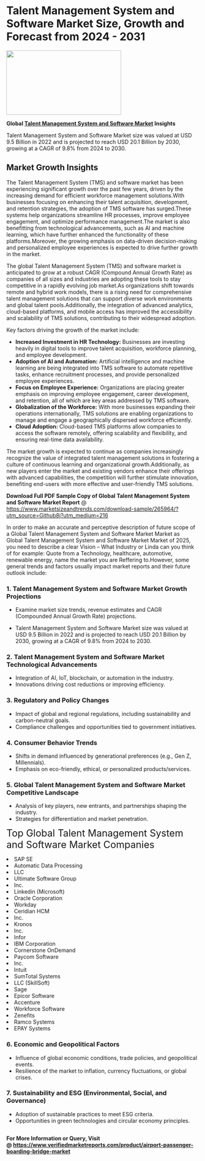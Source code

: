 <H1>Talent Management System and Software Market Size, Growth and Forecast from 2024 - 2031</H1><img class="aligncenter size-medium wp-image-584254" src="https://thirdeyenews.in/wp-content/uploads/2024/09/Global-Market-Research-300x168.jpeg" alt="" width="300" height="168" /><p><strong>Global&nbsp;<a href="https://www.marketsizeandtrends.com/download-sample/265964/?utm_source=Github8j?utm_medium=216">Talent Management System and Software Market</a> Insights</strong></p><p>Talent Management System and Software Market size was valued at USD 9.5 Billion in 2022 and is projected to reach USD 20.1 Billion by 2030, growing at a CAGR of 9.8% from 2024 to 2030.</p><p><h2>Market Growth Insights</h2> <p>The Talent Management System (TMS) and software market has been experiencing significant growth over the past few years, driven by the increasing demand for efficient workforce management solutions.With businesses focusing on enhancing their talent acquisition, development, and retention strategies, the adoption of TMS software has surged.These systems help organizations streamline HR processes, improve employee engagement, and optimize performance management.The market is also benefitting from technological advancements, such as AI and machine learning, which have further enhanced the functionality of these platforms.Moreover, the growing emphasis on data-driven decision-making and personalized employee experiences is expected to drive further growth in the market.</p> <p>The global Talent Management System (TMS) and software market is anticipated to grow at a robust CAGR (Compound Annual Growth Rate) as companies of all sizes and industries are adopting these tools to stay competitive in a rapidly evolving job market.As organizations shift towards remote and hybrid work models, there is a rising need for comprehensive talent management solutions that can support diverse work environments and global talent pools.Additionally, the integration of advanced analytics, cloud-based platforms, and mobile access has improved the accessibility and scalability of TMS solutions, contributing to their widespread adoption.</p> <p>Key factors driving the growth of the market include:</p> <ul> <li><strong>Increased Investment in HR Technology:</strong> Businesses are investing heavily in digital tools to improve talent acquisition, workforce planning, and employee development.</li> <li><strong>Adoption of AI and Automation:</strong> Artificial intelligence and machine learning are being integrated into TMS software to automate repetitive tasks, enhance recruitment processes, and provide personalized employee experiences.</li> <li><strong>Focus on Employee Experience:</strong> Organizations are placing greater emphasis on improving employee engagement, career development, and retention, all of which are key areas addressed by TMS software.</li> <li><strong>Globalization of the Workforce:</strong> With more businesses expanding their operations internationally, TMS solutions are enabling organizations to manage and engage a geographically dispersed workforce efficiently.</li> <li><strong>Cloud Adoption:</strong> Cloud-based TMS platforms allow companies to access the software remotely, offering scalability and flexibility, and ensuring real-time data availability.</li> </ul> <p>The market growth is expected to continue as companies increasingly recognize the value of integrated talent management solutions in fostering a culture of continuous learning and organizational growth.Additionally, as new players enter the market and existing vendors enhance their offerings with advanced capabilities, the competition will further stimulate innovation, benefiting end-users with more effective and user-friendly TMS solutions.</p> <p><span class=""><strong>Download Full PDF Sample Copy of Global Talent Management System and Software Market Report</strong> @ <a href="https://www.marketsizeandtrends.com/download-sample/265964/?utm_source=Github8j?utm_medium=216" target="_blank">https://www.marketsizeandtrends.com/download-sample/265964/?utm_source=Github8j?utm_medium=216</a></span></p><p>In order to make an accurate and perceptive description of future scope of a Global&nbsp;Talent Management System and Software Market Market as Global&nbsp;Talent Management System and Software Market Market of 2025, you need to describe a clear Vision &ndash; What Industry or Linda can you think of for example: Quote from a Technology, healthcare, automotive, renewable energy, name the market you are Reffering to.However, some general trends and factors usually impact market reports and their future outlook include:</p><h3>1.&nbsp;<strong>Talent Management System and Software Market Growth Projections</strong></h3><ul><li>Examine market size trends, revenue estimates and CAGR (Compounded Annual Growth Rate) projections.</li><li><p>Talent Management System and Software Market size was valued at USD 9.5 Billion in 2022 and is projected to reach USD 20.1 Billion by 2030, growing at a CAGR of 9.8% from 2024 to 2030.</p></li></ul><h3>2.&nbsp;<strong>Talent Management System and Software Market Technological Advancements</strong></h3><ul><li>Integration of AI, IoT, blockchain, or automation in the industry.</li><li>Innovations driving cost reductions or improving efficiency.</li></ul><h3>3.&nbsp;<strong>Regulatory and Policy Changes</strong></h3><ul><li>Impact of global and regional regulations, including sustainability and carbon-neutral goals.</li><li>Compliance challenges and opportunities tied to government initiatives.</li></ul><h3>4.&nbsp;<strong>Consumer Behavior Trends</strong></h3><ul><li>Shifts in demand influenced by generational preferences (e.g., Gen Z, Millennials).</li><li>Emphasis on eco-friendly, ethical, or personalized products/services.</li></ul><h3>5.&nbsp;<strong>Global Talent Management System and Software Market Competitive Landscape</strong></h3><ul><li>Analysis of key players, new entrants, and partnerships shaping the industry.</li><li>Strategies for differentiation and market penetration.</li></ul><p data-pm-slice="1 1 []"><span style="color: inherit; font-family: inherit; font-size: 25px;">Top Global Talent Management System and Software Market Companies</span></p><div class="" data-test-id=""><p><li>SAP SE</li><li> Automatic Data Processing</li><li> LLC</li><li> Ultimate Software Group</li><li> Inc.</li><li> Linkedin (Microsoft)</li><li> Oracle Corporation</li><li> Workday</li><li> Ceridian HCM</li><li> Inc.</li><li> Kronos</li><li> Inc.</li><li> Infor</li><li> IBM Corporation</li><li> Cornerstone OnDemand</li><li> Paycom Software</li><li> Inc.</li><li> Intuit</li><li> SumTotal Systems</li><li> LLC (SkillSoft)</li><li> Sage</li><li> Epicor Software</li><li> Accenture</li><li> Workforce Software</li><li> Zenefits</li><li> Ramco Systems</li><li> EPAY Systems</li></p></div><h3>6.&nbsp;<strong>Economic and Geopolitical Factors</strong></h3><ul><li>Influence of global economic conditions, trade policies, and geopolitical events.</li><li>Resilience of the market to inflation, currency fluctuations, or global crises.</li></ul><h3>7.&nbsp;<strong>Sustainability and ESG (Environmental, Social, and Governance)</strong></h3><ul><li>Adoption of sustainable practices to meet ESG criteria.</li><li>Opportunities in green technologies and circular economy principles.</li></ul><h2><strong style="font-size: 14px;">For More Information or Query, Visit @&nbsp;</strong><a style="background-color: #ffffff; font-size: 14px;" href="https://www.marketsizeandtrends.com/report/talent-management-system-and-software-market/" target="_blank">https://www.verifiedmarketreports.com/product/airport-passenger-boarding-bridge-market</a></h2>